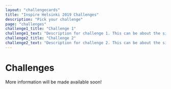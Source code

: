 ```yaml
---
layout: "challengecards"
title: "Inspire Helsinki 2019 Challenges"
description: "Pick your challenge"
page: "challenges"
challenge1_title: "Challenge 1"
challenge1_text: "Description for challenge 1. This can be about the size of this paragraph but not much more"
challenge2_title: "Challenge 2"
challenge2_text: "Description for challenge 2. This can be about the size of this paragraph but not much more"
---
```

# Challenges
More information will be made available soon!
